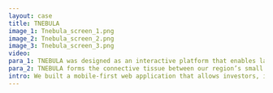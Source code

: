 ```yaml
---
layout: case
title: TNEBULA
image_1: Tnebula_screen_1.png
image_2: Tnebula_screen_2.png
image_3: Tnebula_screen_3.png
video:
para_1: TNEBULA was designed as an interactive platform that enables laboratories to inventory intellectual property, present inventions to entrepreneurs and industry, and gain a rich understanding of commercial potential and pathways to market through intelligent reporting. It has become a discovery platform for inventors, industrialists, capitalists, entrepreneurs, and the generally curious.
para_2: TNEBULA forms the connective tissue between our region’s small businesses, larger corporations, and laboratories so that collaboratively we can drive innovation and introduce real products into the market. We work with labs all over the country and allow our network of entrepreneurs, technical, and industry experts, and students to collaborate and produce some amazing data, giving us real insight into the health of our country’s innovation pipeline.
intro: We built a mobile-first web application that allows investors, innovators, and entrepreneurs to connect around cutting-edge research.
---
```


